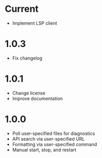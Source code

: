 # Current

- Implement LSP client

# 1.0.3

- Fix changelog

# 1.0.1

- Change license
- Improve documentation

# 1.0.0

- Poll user-specified files for diagnostics
- API search via user-specified URL
- Formatting via user-specified command
- Manual start, stop, and restart
